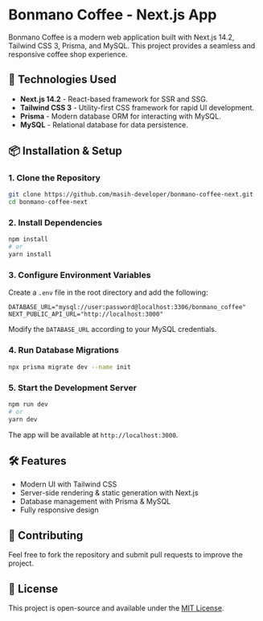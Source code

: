 # Bonmano Coffee - Next.js App

Bonmano Coffee is a modern web application built with Next.js 14.2, Tailwind CSS 3, Prisma, and MySQL. This project provides a seamless and responsive coffee shop experience.

## 🚀 Technologies Used

- **Next.js 14.2** - React-based framework for SSR and SSG.
- **Tailwind CSS 3** - Utility-first CSS framework for rapid UI development.
- **Prisma** - Modern database ORM for interacting with MySQL.
- **MySQL** - Relational database for data persistence.

## 📦 Installation & Setup

### 1. Clone the Repository

```sh
git clone https://github.com/masih-developer/bonmano-coffee-next.git
cd bonmano-coffee-next
```

### 2. Install Dependencies

```sh
npm install
# or
yarn install
```

### 3. Configure Environment Variables

Create a `.env` file in the root directory and add the following:

```env
DATABASE_URL="mysql://user:password@localhost:3306/bonmano_coffee"
NEXT_PUBLIC_API_URL="http://localhost:3000"
```

Modify the `DATABASE_URL` according to your MySQL credentials.

### 4. Run Database Migrations

```sh
npx prisma migrate dev --name init
```

### 5. Start the Development Server

```sh
npm run dev
# or
yarn dev
```

The app will be available at `http://localhost:3000`.

## 🛠 Features

- Modern UI with Tailwind CSS
- Server-side rendering & static generation with Next.js
- Database management with Prisma & MySQL
- Fully responsive design

## 🤝 Contributing

Feel free to fork the repository and submit pull requests to improve the project.

## 📜 License

This project is open-source and available under the [MIT License](LICENSE).
